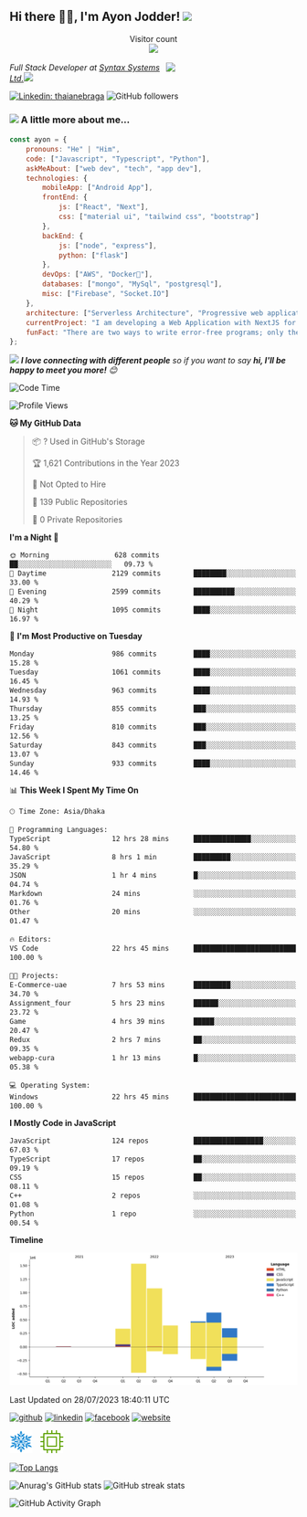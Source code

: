 
<h2>Hi there 👋🏻, I'm Ayon Jodder! <img src="https://media.giphy.com/media/12oufCB0MyZ1Go/giphy.gif" width="50"></h2>

<p align="center"> 
  Visitor count<br>
  <img src="https://profile-counter.glitch.me/AyonJD/count.svg" />
</p>

<img align='right' src="https://media.giphy.com/media/M9gbBd9nbDrOTu1Mqx/giphy.gif" width="230">
<p><em>Full Stack Developer at <a href="#">Syntax Systems Ltd.</a><img src="https://media.giphy.com/media/WUlplcMpOCEmTGBtBW/giphy.gif" width="30"> 
</em></p>

<!-- ![A MERN Stack Developer](https://raw.githubusercontent.com/AyonJD/AyonJD/main/cover.jpg) -->

[![Linkedin: thaianebraga](https://img.shields.io/badge/-ayon-blue?style=flat-square&logo=Linkedin&logoColor=white&link=https://www.linkedin.com/in/ayon-jodder/)](https://www.linkedin.com/in/ayon-jodder/)
![GitHub followers](https://img.shields.io/github/followers/AyonJD?label=Follow&style=social)

### <img src="https://media.giphy.com/media/VgCDAzcKvsR6OM0uWg/giphy.gif" width="50"> A little more about me... 

```javascript
const ayon = {
    pronouns: "He" | "Him",
    code: ["Javascript", "Typescript", "Python"],
    askMeAbout: ["web dev", "tech", "app dev"],
    technologies: {
        mobileApp: ["Android App"],
        frontEnd: {
            js: ["React", "Next"],
            css: ["material ui", "tailwind css", "bootstrap"]
        },
        backEnd: {
            js: ["node", "express"],
            python: ["flask"]
        },
        devOps: ["AWS", "Docker🐳"],
        databases: ["mongo", "MySql", "postgresql"],
        misc: ["Firebase", "Socket.IO"]
    },
    architecture: ["Serverless Architecture", "Progressive web applications", "Single page applications"],
    currentProject: "I am developing a Web Application with NextJS for Syntax Systems Ltd."
    funFact: "There are two ways to write error-free programs; only the third one works"
};
```
<img src="https://media.giphy.com/media/LnQjpWaON8nhr21vNW/giphy.gif" width="60"> <em><b>I love connecting with different people</b> so if you want to say <b>hi, I'll be happy to meet you more!</b> 😊</em>

<!--START_SECTION:waka-->
![Code Time](http://img.shields.io/badge/Code%20Time-448%20hrs%2010%20mins-blue)

![Profile Views](http://img.shields.io/badge/Profile%20Views-2-blue)

**🐱 My GitHub Data** 

> 📦 ? Used in GitHub's Storage 
 > 
> 🏆 1,621 Contributions in the Year 2023
 > 
> 🚫 Not Opted to Hire
 > 
> 📜 139 Public Repositories 
 > 
> 🔑 0 Private Repositories 
 > 
**I'm a Night 🦉** 

```text
🌞 Morning                628 commits         ██░░░░░░░░░░░░░░░░░░░░░░░   09.73 % 
🌆 Daytime                2129 commits        ████████░░░░░░░░░░░░░░░░░   33.00 % 
🌃 Evening                2599 commits        ██████████░░░░░░░░░░░░░░░   40.29 % 
🌙 Night                  1095 commits        ████░░░░░░░░░░░░░░░░░░░░░   16.97 % 
```
📅 **I'm Most Productive on Tuesday** 

```text
Monday                   986 commits         ████░░░░░░░░░░░░░░░░░░░░░   15.28 % 
Tuesday                  1061 commits        ████░░░░░░░░░░░░░░░░░░░░░   16.45 % 
Wednesday                963 commits         ████░░░░░░░░░░░░░░░░░░░░░   14.93 % 
Thursday                 855 commits         ███░░░░░░░░░░░░░░░░░░░░░░   13.25 % 
Friday                   810 commits         ███░░░░░░░░░░░░░░░░░░░░░░   12.56 % 
Saturday                 843 commits         ███░░░░░░░░░░░░░░░░░░░░░░   13.07 % 
Sunday                   933 commits         ████░░░░░░░░░░░░░░░░░░░░░   14.46 % 
```


📊 **This Week I Spent My Time On** 

```text
🕑︎ Time Zone: Asia/Dhaka

💬 Programming Languages: 
TypeScript               12 hrs 28 mins      ██████████████░░░░░░░░░░░   54.80 % 
JavaScript               8 hrs 1 min         █████████░░░░░░░░░░░░░░░░   35.29 % 
JSON                     1 hr 4 mins         █░░░░░░░░░░░░░░░░░░░░░░░░   04.74 % 
Markdown                 24 mins             ░░░░░░░░░░░░░░░░░░░░░░░░░   01.76 % 
Other                    20 mins             ░░░░░░░░░░░░░░░░░░░░░░░░░   01.47 % 

🔥 Editors: 
VS Code                  22 hrs 45 mins      █████████████████████████   100.00 % 

🐱‍💻 Projects: 
E-Commerce-uae           7 hrs 53 mins       █████████░░░░░░░░░░░░░░░░   34.70 % 
Assignment_four          5 hrs 23 mins       ██████░░░░░░░░░░░░░░░░░░░   23.72 % 
Game                     4 hrs 39 mins       █████░░░░░░░░░░░░░░░░░░░░   20.47 % 
Redux                    2 hrs 7 mins        ██░░░░░░░░░░░░░░░░░░░░░░░   09.35 % 
webapp-cura              1 hr 13 mins        █░░░░░░░░░░░░░░░░░░░░░░░░   05.38 % 

💻 Operating System: 
Windows                  22 hrs 45 mins      █████████████████████████   100.00 % 
```

**I Mostly Code in JavaScript** 

```text
JavaScript               124 repos           █████████████████░░░░░░░░   67.03 % 
TypeScript               17 repos            ██░░░░░░░░░░░░░░░░░░░░░░░   09.19 % 
CSS                      15 repos            ██░░░░░░░░░░░░░░░░░░░░░░░   08.11 % 
C++                      2 repos             ░░░░░░░░░░░░░░░░░░░░░░░░░   01.08 % 
Python                   1 repo              ░░░░░░░░░░░░░░░░░░░░░░░░░   00.54 % 
```



**Timeline**

![Lines of Code chart](https://raw.githubusercontent.com/AyonJD/AyonJD/master/assets/bar_graph.png)


 Last Updated on 28/07/2023 18:40:11 UTC
<!--END_SECTION:waka-->


[<img src='https://cdn.jsdelivr.net/npm/simple-icons@3.0.1/icons/github.svg' alt='github' height='40'>](https://github.com/AyonJD)  [<img src='https://cdn.jsdelivr.net/npm/simple-icons@3.0.1/icons/linkedin.svg' alt='linkedin' height='40'>](https://www.linkedin.com/in/ayon-jodder/)  [<img src='https://cdn.jsdelivr.net/npm/simple-icons@3.0.1/icons/facebook.svg' alt='facebook' height='40'>](https://www.facebook.com/ayon.jodder.75)  [<img src='https://cdn.jsdelivr.net/npm/simple-icons@3.0.1/icons/icloud.svg' alt='website' height='40'>](https://ayon-jodder-portfolio.web.app/)  

<a href='https://archiveprogram.github.com/'><img src='https://raw.githubusercontent.com/acervenky/animated-github-badges/master/assets/acbadge.gif' width='40' height='40'></a> <a href='https://docs.github.com/en/developers'><img src='https://raw.githubusercontent.com/acervenky/animated-github-badges/master/assets/devbadge.gif' width='40' height='40'></a> 

[![Top Langs](https://github-readme-stats.vercel.app/api/top-langs/?username=AyonJD&theme=cobalt)](https://github.com/anuraghazra/github-readme-stats)

![Anurag's GitHub stats](https://github-readme-stats.vercel.app/api?username=AyonJD&show_icons=true&theme=cobalt) ![GitHub streak stats](https://github-readme-streak-stats.herokuapp.com/?user=AyonJD&theme=cobalt)  

![GitHub Activity Graph](https://activity-graph.herokuapp.com/graph?username=AyonJD&theme=cobalt)  



